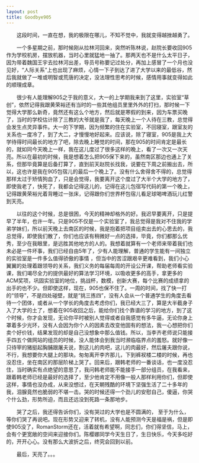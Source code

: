 ```yaml
---
layout: post
title: Goodbye905
---
```

&emsp;&emsp;这段时间，一直在想，我的极限在哪儿，不知不觉中，我就变得越挫越勇了。

&emsp;&emsp;一个多星期之前，那时候刚从拉林河回来，突然听陈林说，赵院长要收回905作为学校机房，摆放机器，当时心里就猛地一抽了。那两天也不是什么太平日子，因为带着魏国王宇去拉林河出差，导员号称要记过处分，再加上感冒了一个月也没见好，“人际关系”上也出现了麻烦，心情一下子到达了进了大学以来的最低谷，然后我就做了一堆或明智或荒唐的决定，没法理性思考的时候，感情用事就变得如此的顺理成章。

&emsp;&emsp;很少有人能理解905之于我的意义，大一的上学期我来到了这里，实验室“草创”，依然记得我跟黄荣裕还有当时的一些其他组员里里外外的打扫，那时候一下觉得大学那么新奇，竟然还有这么个地方，然后就是寒假的到来，因为车票买晚了，当时的学校估计除了三教的大爷就是我了，每天晚上一个人待在三教，总觉得会发生点灵异事件。大一的下学期，因为频繁的住在实验室，不回寝室，跟室友的关系也一度冷了，到了大二，才慢慢地好起来。应该说，除了寝室，905是我上大学待得时间最长的地方了吧，除去晚上睡觉的时间，那在905的时间肯定是最长的，就如同今天晚上一样，我在这儿度过了很多这样的晚上，看了一次又一次天亮。所以在最初的时候，我是想着怎么把905保下来的，虽然南区那边也通上了关系，但那毕竟算是后备打算了，直到前天赵院长找我，说要在下周之前搬出去，所以，这也许是我在905包宿儿的最后一个晚上了。没有什么舍得舍不得的，总觉得那样太过于矫情狗血了，只是会觉得，我要离开这个度过了大半个大学的地方了，即使我老了，快死了，我都会记得这儿的，记得在这儿包宿写代码的第一个晚上，记得跟黄荣裕光着背睡过一张床，记得跟你们世界杯包宿儿看足球喝啤酒玩儿红警到天亮。

&emsp;&emsp;以往的这个时候，总是很困，今天的精神却格外的好。我迟早要离开，只是提早了半年，也许一年。只是905不仅是一个实验室了，我总觉得是我对不住我的学弟学妹们，所以前天晚上去南区的时候，我是抱着把项目组卖出去的心思去的，我总觉得，即使我们散了，你们也应该有稍微好一点的选择，毕竟，你们都那么优秀，至少在我眼里，是远胜其他地方的人的。我想着就算有一个老师来带着我们也未必是一件坏事，我们已经自由5年了，少有人能理解，普通的学生能有一间独立的实验室是一件多么值得骄傲的事情 ，但当中的苦涩跟艰辛更难看到，我们小心翼翼的处理着跟领导的关系，我们义务的每届每周的开设公开课，帮助老师看实验课，我们竭尽全力的提供最好的算法学习环境，以吸收更多的高手，拿更多的ACM奖项，巩固实验室的地位，挑战杯，数模，创新大赛，每个比赛的成绩拿的出手的也不少。但即使这样，现在，905也保不住了。一周的时间，找了快一打的“领导”，不是四处碰壁，就是“挑三拣四”，没有人会从一个普通学生的角度去看待一个团体，或者从一个学长的角度去考虑你们，我已经大三了，算是大半截身子入了大学的土了，想着在905收回之后，能给你们找个靠谱的学习的地方，到了这个时候，你才会发现，无论你平时被别人觉得或者自我感觉有多牛逼，无论你身上罩着多少光环，没有人会因为你个人的因素去改变他固有的想法，我一心想把你们卖个好价钱，结果发现的却是自己没想象中那么值钱。所以，当李齐老师说只能接手四五个做网站的组员的时候，没人能体会到我当时濒临临界点的羞怒。就好像一只待宰的猪挺起胸脯跟屠夫说，割这儿的肉吧，这儿的肉最好，然后屠夫跟你说，不行，我想要你大腿上的那块。匆匆离开李齐那儿，下到裤衩楼二楼的时候，再也没忍住，坐在南区的那层阶梯上哭了。回来后，跟韩老师的一番谈话，也一度没忍住，当时确实有点绝望的意思了，我问韩老师能不能接手一部分组员，在我看来，跟着韩老师已经是最好的选择了，至少他肯定不用像一般人那样利用你们，但即使这样，事情也没办成，从来没想过，在天朝残酷的环境下坚强生活了二十多年的我，泪腺竟然也脆弱的不堪一击。哭的时候还得一个劲儿的安慰自己，傻逼，你哭个什么劲，形势所迫，而且还远没到死路一条那地步。


&emsp;&emsp;哭了之后，我还得告诉你们，没有哭过的大学也是不圆满的， 至于为什么，等你们哭了再说吧。现在形势又迎来了转机，没有人能预测今天是福是祸，但是即使905没了，RomanStorm还在，活着就有希望啊，同志们，你们得坚信，马上，会有个更宽敞的空间来迎接你们。陈樱娜同学今天生日了，生日快乐，今天多吃好的，开开心心。没有那么大波折之后，终究会回到以前。

&emsp;&emsp;最后，天亮了。。。 

